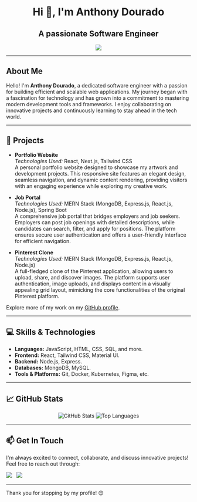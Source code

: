 <h1 align="center">Hi 👋, I'm Anthony Dourado</h1>
<h2 align="center">A passionate Software Engineer</h2>

<p align="center">
  <a href="https://skillicons.dev">
    <img src="https://skillicons.dev/icons?i=html,css,js,react,nodejs,express,mongodb,mysql,git,kubernetes,docker,figma,tailwind,materialui" />
  </a>
</p>

---

## About Me

Hello! I'm **Anthony Dourado**, a dedicated software engineer with a passion for building efficient and scalable web applications. My journey began with a fascination for technology and has grown into a commitment to mastering modern development tools and frameworks. I enjoy collaborating on innovative projects and continuously learning to stay ahead in the tech world.

---

## 🚀 Projects

- **Portfolio Website**  
  *Technologies Used:* React, Next.js, Tailwind CSS  
  A personal portfolio website designed to showcase my artwork and development projects. This responsive site features an elegant design, seamless navigation, and dynamic content rendering, providing visitors with an engaging experience while exploring my creative work.

- **Job Portal**  
  *Technologies Used:* MERN Stack (MongoDB, Express.js, React.js, Node.js), Spring Boot  
  A comprehensive job portal that bridges employers and job seekers. Employers can post job openings with detailed descriptions, while candidates can search, filter, and apply for positions. The platform ensures secure user authentication and offers a user-friendly interface for efficient navigation.

- **Pinterest Clone**  
  *Technologies Used:* MERN Stack (MongoDB, Express.js, React.js, Node.js)  
  A full-fledged clone of the Pinterest application, allowing users to upload, share, and discover images. The platform supports user authentication, image uploads, and displays content in a visually appealing grid layout, mimicking the core functionalities of the original Pinterest platform.

Explore more of my work on my [GitHub profile](https://github.com/Code-With-Anthony).

---

## 💻 Skills & Technologies

- **Languages:** JavaScript, HTML, CSS, SQL, and more.
- **Frontend:** React, Tailwind CSS, Material UI.
- **Backend:** Node.js, Express.
- **Databases:** MongoDB, MySQL.
- **Tools & Platforms:** Git, Docker, Kubernetes, Figma, etc.

---

## 📈 GitHub Stats

<p align="center">
  <img src="https://github-readme-stats.vercel.app/api?username=Code-With-Anthony&show_icons=true&theme=radical" alt="GitHub Stats" />
  <img src="https://github-readme-stats.vercel.app/api/top-langs/?username=Code-With-Anthony&layout=compact&theme=radical" alt="Top Languages" />
</p>

---

## 📫 Get In Touch

I'm always excited to connect, collaborate, and discuss innovative projects!  
Feel free to reach out through:

<p align="left">
  <a href="https://www.linkedin.com/in/anthony-dourado/" target="_blank" style="text-decoration: none; display: inline-block;">
    <img src="https://skillicons.dev/icons?i=linkedin" />
  </a>&nbsp;&nbsp;
  <a href="mailto:anthonydourado111@gmail.com" >
    <img src="https://skillicons.dev/icons?i=gmail" style="text-decoration: none; display: inline-block;"/>
  </a> 
</p>


---

Thank you for stopping by my profile! 😊
